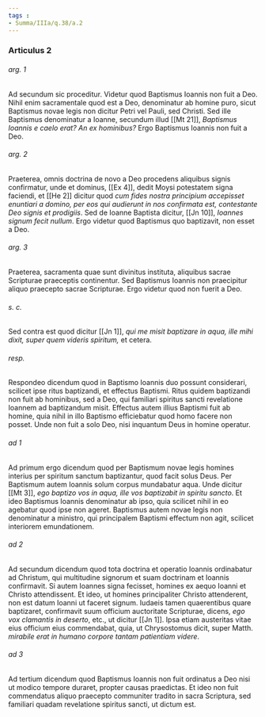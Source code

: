 ```yaml
---
tags : 
- Summa/IIIa/q.38/a.2
---
```


### Articulus 2

###### arg. 1
Ad secundum sic proceditur. Videtur quod Baptismus Ioannis non fuit a Deo. Nihil enim sacramentale quod est a Deo, denominatur ab homine puro, sicut Baptismus novae legis non dicitur Petri vel Pauli, sed Christi. Sed ille Baptismus denominatur a Ioanne, secundum illud [[Mt 21]], *Baptismus Ioannis e caelo erat? An ex hominibus?* Ergo Baptismus Ioannis non fuit a Deo.

###### arg. 2
Praeterea, omnis doctrina de novo a Deo procedens aliquibus signis confirmatur, unde et dominus, [[Ex 4]], dedit Moysi potestatem signa faciendi, et [[He 2]] dicitur quod *cum fides nostra principium accepisset enuntiari a domino, per eos qui audierunt in nos confirmata est, contestante Deo signis et prodigiis*. Sed de Ioanne Baptista dicitur, [[Jn 10]], *Ioannes signum fecit nullum*. Ergo videtur quod Baptismus quo baptizavit, non esset a Deo.

###### arg. 3
Praeterea, sacramenta quae sunt divinitus instituta, aliquibus sacrae Scripturae praeceptis continentur. Sed Baptismus Ioannis non praecipitur aliquo praecepto sacrae Scripturae. Ergo videtur quod non fuerit a Deo.

###### s. c.
Sed contra est quod dicitur [[Jn 1]], *qui me misit baptizare in aqua, ille mihi dixit, super quem videris spiritum,* et cetera.

###### resp.
Respondeo dicendum quod in Baptismo Ioannis duo possunt considerari, scilicet ipse ritus baptizandi, et effectus Baptismi. Ritus quidem baptizandi non fuit ab hominibus, sed a Deo, qui familiari spiritus sancti revelatione Ioannem ad baptizandum misit. Effectus autem illius Baptismi fuit ab homine, quia nihil in illo Baptismo efficiebatur quod homo facere non posset. Unde non fuit a solo Deo, nisi inquantum Deus in homine operatur.

###### ad 1
Ad primum ergo dicendum quod per Baptismum novae legis homines interius per spiritum sanctum baptizantur, quod facit solus Deus. Per Baptismum autem Ioannis solum corpus mundabatur aqua. Unde dicitur [[Mt 3]], *ego baptizo vos in aqua, ille vos baptizabit in spiritu sancto*. Et ideo Baptismus Ioannis denominatur ab ipso, quia scilicet nihil in eo agebatur quod ipse non ageret. Baptismus autem novae legis non denominatur a ministro, qui principalem Baptismi effectum non agit, scilicet interiorem emundationem.

###### ad 2
Ad secundum dicendum quod tota doctrina et operatio Ioannis ordinabatur ad Christum, qui multitudine signorum et suam doctrinam et Ioannis confirmavit. Si autem Ioannes signa fecisset, homines ex aequo Ioanni et Christo attendissent. Et ideo, ut homines principaliter Christo attenderent, non est datum Ioanni ut faceret signum. Iudaeis tamen quaerentibus quare baptizaret, confirmavit suum officium auctoritate Scripturae, dicens, *ego vox clamantis in deserto*, etc., ut dicitur [[Jn 1]]. Ipsa etiam austeritas vitae eius officium eius commendabat, quia, ut Chrysostomus dicit, super Matth. *mirabile erat in humano corpore tantam patientiam videre*.

###### ad 3
Ad tertium dicendum quod Baptismus Ioannis non fuit ordinatus a Deo nisi ut modico tempore duraret, propter causas praedictas. Et ideo non fuit commendatus aliquo praecepto communiter tradito in sacra Scriptura, sed familiari quadam revelatione spiritus sancti, ut dictum est.

